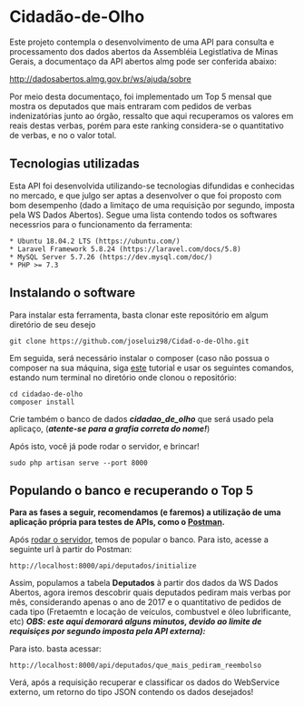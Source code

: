 # Cidadão-de-Olho

Este projeto contempla o desenvolvimento de uma API para consulta e processamento dos dados abertos da Assembléia Legistlativa
de Minas Gerais, a documentaço da API abertos almg pode ser conferida abaixo:

http://dadosabertos.almg.gov.br/ws/ajuda/sobre

Por meio desta documentaço, foi implementado um Top 5 mensal que mostra os deputados que mais entraram com pedidos de verbas
indenizatórias junto ao órgão, ressalto que aqui recuperamos os valores em reais destas verbas, porém para este ranking
considera-se o quantitativo de verbas, e no o valor total.

## Tecnologias utilizadas

Esta API foi desenvolvida utilizando-se tecnologias difundidas e conhecidas no mercado, e que julgo  ser aptas a desenvolver 
o que foi proposto com bom desempenho (dado a limitaço de uma requisição por segundo, imposta pela WS Dados Abertos).
Segue uma lista contendo todos os softwares necessrios para o funcionamento da ferramenta:

	* Ubuntu 18.04.2 LTS (https://ubuntu.com/)
	* Laravel Framework 5.8.24 (https://laravel.com/docs/5.8)
	* MySQL Server 5.7.26 (https://dev.mysql.com/doc/)
	* PHP >= 7.3
	
## Instalando o software

Para instalar esta ferramenta, basta clonar este repositório em algum diretório de seu desejo
```
git clone https://github.com/joseluiz98/Cidad-o-de-Olho.git
```
Em seguida, será necessário instalar o composer (caso não possua o composer na sua máquina, siga [este](https://www.digitalocean.com/community/tutorials/como-instalar-e-usar-o-composer-no-ubuntu-18-04-pt) tutorial
e usar os seguintes comandos, estando num terminal no diretório onde clonou o repositório:

```
cd cidadao-de-olho
composer install
```
Crie também o banco de dados ___cidadao_de_olho___ que será usado pela aplicaço, (___atente-se para a grafia correta do nome!___)

Após isto, você já pode rodar o servidor, e brincar!
```
sudo php artisan serve --port 8000
```

## Populando o banco e recuperando o Top 5

__Para as fases a seguir, recomendamos (e faremos) a utilização de uma aplicação própria para testes de APIs, como o [Postman](https://www.getpostman.com/downloads/).__

Após [rodar o servidor](https://github.com/joseluiz98/Cidad-o-de-Olho/new/master?readme=1#instalando-o-software),
temos de popular o banco. Para isto, acesse a seguinte url à partir do Postman:

```
http://localhost:8000/api/deputados/initialize
```

Assim, populamos a tabela __Deputados__ à partir dos dados da WS Dados Abertos, agora iremos descobrir quais deputados
pediram mais verbas por mês, considerando apenas o ano de 2017 e o quantitativo de pedidos de cada tipo (Fretaemtn e locação
de veículos, combustvel e óleo lubrificante, etc)
___OBS: este aqui demorará alguns minutos, devido ao limite de requisiçes por segundo imposta pela API externa):___

Para isto. basta acessar:
```
http://localhost:8000/api/deputados/que_mais_pediram_reembolso
```

Verá, após a requisição recuperar e classificar os dados do WebService externo, um retorno do tipo JSON contendo os dados
desejados!
